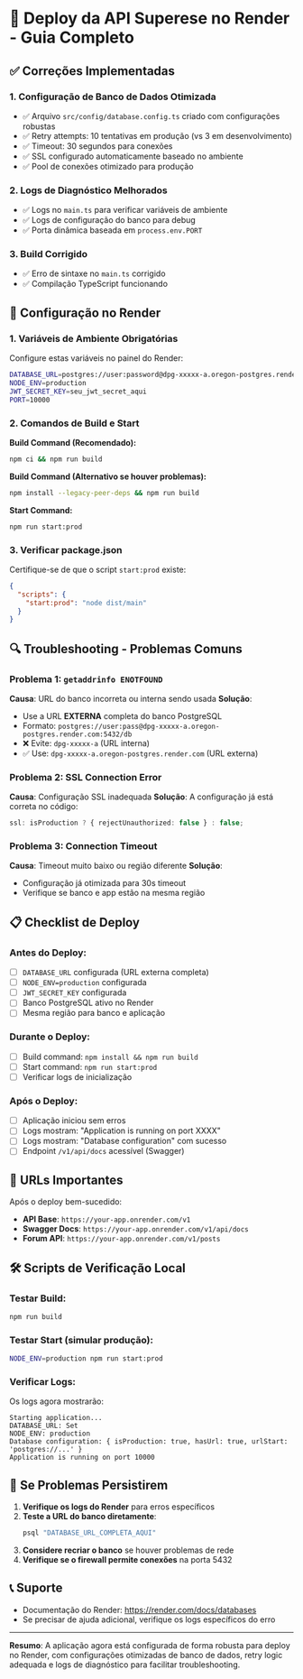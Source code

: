 # 🚀 Deploy da API Superese no Render - Guia Completo

## ✅ Correções Implementadas

### 1. **Configuração de Banco de Dados Otimizada**

- ✅ Arquivo `src/config/database.config.ts` criado com configurações robustas
- ✅ Retry attempts: 10 tentativas em produção (vs 3 em desenvolvimento)
- ✅ Timeout: 30 segundos para conexões
- ✅ SSL configurado automaticamente baseado no ambiente
- ✅ Pool de conexões otimizado para produção

### 2. **Logs de Diagnóstico Melhorados**

- ✅ Logs no `main.ts` para verificar variáveis de ambiente
- ✅ Logs de configuração do banco para debug
- ✅ Porta dinâmica baseada em `process.env.PORT`

### 3. **Build Corrigido**

- ✅ Erro de sintaxe no `main.ts` corrigido
- ✅ Compilação TypeScript funcionando

## 🔧 Configuração no Render

### 1. **Variáveis de Ambiente Obrigatórias**

Configure estas variáveis no painel do Render:

```bash
DATABASE_URL=postgres://user:password@dpg-xxxxx-a.oregon-postgres.render.com:5432/database?sslmode=require
NODE_ENV=production
JWT_SECRET_KEY=seu_jwt_secret_aqui
PORT=10000
```

### 2. **Comandos de Build e Start**

**Build Command (Recomendado):**

```bash
npm ci && npm run build
```

**Build Command (Alternativo se houver problemas):**

```bash
npm install --legacy-peer-deps && npm run build
```

**Start Command:**

```bash
npm run start:prod
```

### 3. **Verificar package.json**

Certifique-se de que o script `start:prod` existe:

```json
{
  "scripts": {
    "start:prod": "node dist/main"
  }
}
```

## 🔍 Troubleshooting - Problemas Comuns

### Problema 1: `getaddrinfo ENOTFOUND`

**Causa**: URL do banco incorreta ou interna sendo usada
**Solução**:

- Use a URL **EXTERNA** completa do banco PostgreSQL
- Formato: `postgres://user:pass@dpg-xxxxx-a.oregon-postgres.render.com:5432/db`
- ❌ Evite: `dpg-xxxxx-a` (URL interna)
- ✅ Use: `dpg-xxxxx-a.oregon-postgres.render.com` (URL externa)

### Problema 2: SSL Connection Error

**Causa**: Configuração SSL inadequada
**Solução**: A configuração já está correta no código:

```typescript
ssl: isProduction ? { rejectUnauthorized: false } : false;
```

### Problema 3: Connection Timeout

**Causa**: Timeout muito baixo ou região diferente
**Solução**:

- Configuração já otimizada para 30s timeout
- Verifique se banco e app estão na mesma região

## 📋 Checklist de Deploy

### Antes do Deploy:

- [ ] `DATABASE_URL` configurada (URL externa completa)
- [ ] `NODE_ENV=production` configurada
- [ ] `JWT_SECRET_KEY` configurada
- [ ] Banco PostgreSQL ativo no Render
- [ ] Mesma região para banco e aplicação

### Durante o Deploy:

- [ ] Build command: `npm install && npm run build`
- [ ] Start command: `npm run start:prod`
- [ ] Verificar logs de inicialização

### Após o Deploy:

- [ ] Aplicação iniciou sem erros
- [ ] Logs mostram: "Application is running on port XXXX"
- [ ] Logs mostram: "Database configuration" com sucesso
- [ ] Endpoint `/v1/api/docs` acessível (Swagger)

## 🔗 URLs Importantes

Após o deploy bem-sucedido:

- **API Base**: `https://your-app.onrender.com/v1`
- **Swagger Docs**: `https://your-app.onrender.com/v1/api/docs`
- **Forum API**: `https://your-app.onrender.com/v1/posts`

## 🛠️ Scripts de Verificação Local

### Testar Build:

```bash
npm run build
```

### Testar Start (simular produção):

```bash
NODE_ENV=production npm run start:prod
```

### Verificar Logs:

Os logs agora mostrarão:

```
Starting application...
DATABASE_URL: Set
NODE_ENV: production
Database configuration: { isProduction: true, hasUrl: true, urlStart: 'postgres://...' }
Application is running on port 10000
```

## 🚨 Se Problemas Persistirem

1. **Verifique os logs do Render** para erros específicos
2. **Teste a URL do banco diretamente**:
   ```bash
   psql "DATABASE_URL_COMPLETA_AQUI"
   ```
3. **Considere recriar o banco** se houver problemas de rede
4. **Verifique se o firewall permite conexões** na porta 5432

## 📞 Suporte

- Documentação do Render: https://render.com/docs/databases
- Se precisar de ajuda adicional, verifique os logs específicos do erro

---

**Resumo**: A aplicação agora está configurada de forma robusta para deploy no Render, com configurações otimizadas de banco de dados, retry logic adequada e logs de diagnóstico para facilitar troubleshooting.
